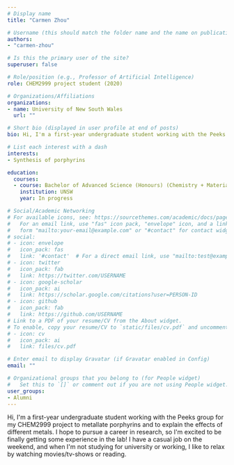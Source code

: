 ```yaml
---
# Display name
title: "Carmen Zhou"

# Username (this should match the folder name and the name on publications)
authors:
- "carmen-zhou"

# Is this the primary user of the site?
superuser: false

# Role/position (e.g., Professor of Artificial Intelligence)
role: CHEM2999 project student (2020)

# Organizations/Affiliations
organizations:
- name: University of New South Wales
  url: ""

# Short bio (displayed in user profile at end of posts)
bio: Hi, I'm a first-year undergraduate student working with the Peeks group for my CHEM2999 project to metallate porphyrins and to explain the effects of different metals. I hope to pursue a career in research, so I'm excited to be finally getting some experience in the lab! I have a casual job on the weekend, and when I'm not studying for university or working, I like to relax by watching movies/tv-shows or reading. 

# List each interest with a dash
interests:
- Synthesis of porphyrins

education:
  courses:
  - course: Bachelor of Advanced Science (Honours) (Chemistry + Materials Science majors)
    institution: UNSW
    year: In progress

# Social/Academic Networking
# For available icons, see: https://sourcethemes.com/academic/docs/page-builder/#icons
#   For an email link, use "fas" icon pack, "envelope" icon, and a link in the
#   form "mailto:your-email@example.com" or "#contact" for contact widget.
# social:
# - icon: envelope
#   icon_pack: fas
#   link: '#contact'  # For a direct email link, use "mailto:test@example.org".
# - icon: twitter
#   icon_pack: fab
#   link: https://twitter.com/USERNAME
# - icon: google-scholar
#   icon_pack: ai
#   link: https://scholar.google.com/citations?user=PERSON-ID
# - icon: github
#   icon_pack: fab
#   link: https://github.com/USERNAME
# Link to a PDF of your resume/CV from the About widget.
# To enable, copy your resume/CV to `static/files/cv.pdf` and uncomment the lines below.
# - icon: cv
#   icon_pack: ai
#   link: files/cv.pdf

# Enter email to display Gravatar (if Gravatar enabled in Config)
email: ""

# Organizational groups that you belong to (for People widget)
#   Set this to `[]` or comment out if you are not using People widget.
user_groups:
- Alumni
---
```

Hi, I'm a first-year undergraduate student working with the Peeks group for my CHEM2999 project to metallate porphyrins and to explain the effects of different metals. I hope to pursue a career in research, so I'm excited to be finally getting some experience in the lab! I have a casual job on the weekend, and when I'm not studying for university or working, I like to relax by watching movies/tv-shows or reading. 
